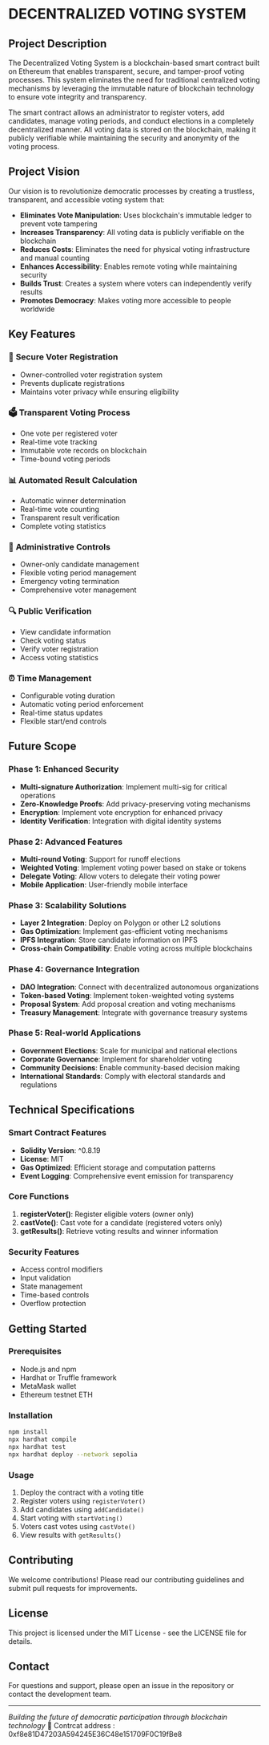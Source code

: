 # DECENTRALIZED VOTING SYSTEM

## Project Description

The Decentralized Voting System is a blockchain-based smart contract built on Ethereum that enables transparent, secure, and tamper-proof voting processes. This system eliminates the need for traditional centralized voting mechanisms by leveraging the immutable nature of blockchain technology to ensure vote integrity and transparency.

The smart contract allows an administrator to register voters, add candidates, manage voting periods, and conduct elections in a completely decentralized manner. All voting data is stored on the blockchain, making it publicly verifiable while maintaining the security and anonymity of the voting process.

## Project Vision

Our vision is to revolutionize democratic processes by creating a trustless, transparent, and accessible voting system that:

- **Eliminates Vote Manipulation**: Uses blockchain's immutable ledger to prevent vote tampering
- **Increases Transparency**: All voting data is publicly verifiable on the blockchain
- **Reduces Costs**: Eliminates the need for physical voting infrastructure and manual counting
- **Enhances Accessibility**: Enables remote voting while maintaining security
- **Builds Trust**: Creates a system where voters can independently verify results
- **Promotes Democracy**: Makes voting more accessible to people worldwide

## Key Features

### 🔐 **Secure Voter Registration**
- Owner-controlled voter registration system
- Prevents duplicate registrations
- Maintains voter privacy while ensuring eligibility

### 🗳️ **Transparent Voting Process**
- One vote per registered voter
- Real-time vote tracking
- Immutable vote records on blockchain
- Time-bound voting periods

### 📊 **Automated Result Calculation**
- Automatic winner determination
- Real-time vote counting
- Transparent result verification
- Complete voting statistics

### 👑 **Administrative Controls**
- Owner-only candidate management
- Flexible voting period management
- Emergency voting termination
- Comprehensive voter management

### 🔍 **Public Verification**
- View candidate information
- Check voting status
- Verify voter registration
- Access voting statistics

### ⏰ **Time Management**
- Configurable voting duration
- Automatic voting period enforcement
- Real-time status updates
- Flexible start/end controls

## Future Scope

### Phase 1: Enhanced Security
- **Multi-signature Authorization**: Implement multi-sig for critical operations
- **Zero-Knowledge Proofs**: Add privacy-preserving voting mechanisms
- **Encryption**: Implement vote encryption for enhanced privacy
- **Identity Verification**: Integration with digital identity systems

### Phase 2: Advanced Features
- **Multi-round Voting**: Support for runoff elections
- **Weighted Voting**: Implement voting power based on stake or tokens
- **Delegate Voting**: Allow voters to delegate their voting power
- **Mobile Application**: User-friendly mobile interface

### Phase 3: Scalability Solutions
- **Layer 2 Integration**: Deploy on Polygon or other L2 solutions
- **Gas Optimization**: Implement gas-efficient voting mechanisms
- **IPFS Integration**: Store candidate information on IPFS
- **Cross-chain Compatibility**: Enable voting across multiple blockchains

### Phase 4: Governance Integration
- **DAO Integration**: Connect with decentralized autonomous organizations
- **Token-based Voting**: Implement token-weighted voting systems
- **Proposal System**: Add proposal creation and voting mechanisms
- **Treasury Management**: Integrate with governance treasury systems

### Phase 5: Real-world Applications
- **Government Elections**: Scale for municipal and national elections
- **Corporate Governance**: Implement for shareholder voting
- **Community Decisions**: Enable community-based decision making
- **International Standards**: Comply with electoral standards and regulations

## Technical Specifications

### Smart Contract Features
- **Solidity Version**: ^0.8.19
- **License**: MIT
- **Gas Optimized**: Efficient storage and computation patterns
- **Event Logging**: Comprehensive event emission for transparency

### Core Functions
1. **registerVoter()**: Register eligible voters (owner only)
2. **castVote()**: Cast vote for a candidate (registered voters only)
3. **getResults()**: Retrieve voting results and winner information

### Security Features
- Access control modifiers
- Input validation
- State management
- Time-based controls
- Overflow protection

## Getting Started

### Prerequisites
- Node.js and npm
- Hardhat or Truffle framework
- MetaMask wallet
- Ethereum testnet ETH

### Installation
```bash
npm install
npx hardhat compile
npx hardhat test
npx hardhat deploy --network sepolia
```

### Usage
1. Deploy the contract with a voting title
2. Register voters using `registerVoter()`
3. Add candidates using `addCandidate()`
4. Start voting with `startVoting()`
5. Voters cast votes using `castVote()`
6. View results with `getResults()`

## Contributing

We welcome contributions! Please read our contributing guidelines and submit pull requests for improvements.

## License

This project is licensed under the MIT License - see the LICENSE file for details.

## Contact

For questions and support, please open an issue in the repository or contact the development team.

---

*Building the future of democratic participation through blockchain technology* 🚀
Contrcat address : 0xf8e81D47203A594245E36C48e151709F0C19fBe8

